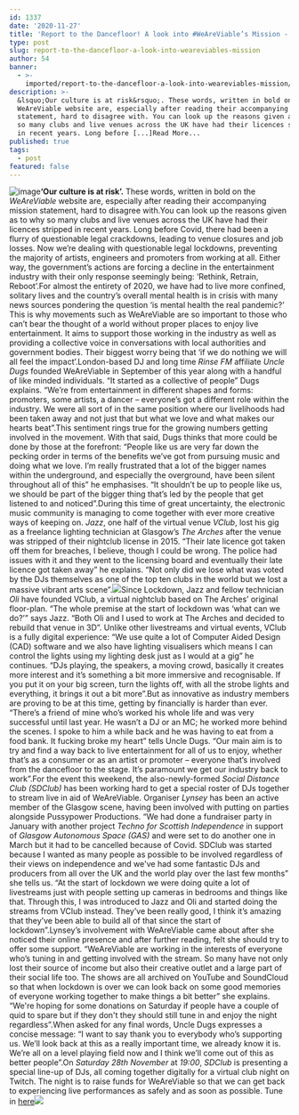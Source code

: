 ```yaml
---
id: 1337
date: '2020-11-27'
title: 'Report to the Dancefloor! A look into #WeAreViable’s Mission - Loose Lips'
type: post
slug: report-to-the-dancefloor-a-look-into-weareviables-mission
author: 54
banner:
  - >-
    imported/report-to-the-dancefloor-a-look-into-weareviables-mission/image1337.jpeg
description: >-
  &lsquo;Our culture is at risk&rsquo;. These words, written in bold on the
  WeAreViable website are, especially after reading their accompanying mission
  statement, hard to disagree with. You can look up the reasons given as to why
  so many clubs and live venues across the UK have had their licences stripped
  in recent years. Long before [...]Read More...
published: true
tags:
  - post
featured: false
---
```

![image](../imported/report-to-the-dancefloor-a-look-into-weareviables-mission/image1337.jpeg)**‘Our culture is at risk’.** These words, written in bold on the _WeAreViable_ website are, especially after reading their accompanying mission statement, hard to disagree with.You can look up the reasons given as to why so many clubs and live venues across the UK have had their licences stripped in recent years. Long before Covid, there had been a flurry of questionable legal crackdowns, leading to venue closures and job losses. Now we’re dealing with questionable legal lockdowns, preventing the majority of artists, engineers and promoters from working at all. Either way, the government’s actions are forcing a decline in the entertainment industry with their only response seemingly being: ‘Rethink, Retrain, Reboot’.For almost the entirety of 2020, we have had to live more confined, solitary lives and the country’s overall mental health is in crisis with many news sources pondering the question ‘is mental health the real pandemic?’ This is why movements such as WeAreViable are so important to those who can’t bear the thought of a world without proper places to enjoy live entertainment. It aims to support those working in the industry as well as providing a collective voice in conversations with local authorities and government bodies. Their biggest worry being that ‘if we do nothing we will all feel the impact’.London-based DJ and long time _Rinse FM_ affiliate _Uncle Dugs_ founded WeAreViable in September of this year along with a handful of like minded individuals. “It started as a collective of people” Dugs explains. “We’re from entertainment in different shapes and forms: promoters, some artists, a dancer – everyone’s got a different role within the industry. We were all sort of in the same position where our livelihoods had been taken away and not just that but what we love and what makes our hearts beat”.This sentiment rings true for the growing numbers getting involved in the movement. With that said, Dugs thinks that more could be done by those at the forefront: “People like us are very far down the pecking order in terms of the benefits we’ve got from pursuing music and doing what we love. I’m really frustrated that a lot of the bigger names within the underground, and especially the overground, have been silent throughout all of this” he emphasises. “It shouldn’t be up to people like us, we should be part of the bigger thing that’s led by the people that get listened to and noticed”.During this time of great uncertainty, the electronic music community is managing to come together with ever more creative ways of keeping on. _Jazz_, one half of the virtual venue _VClub_, lost his gig as a freelance lighting technician at Glasgow’s _The Arches_ after the venue was stripped of their nightclub license in 2015. “Their late licence got taken off them for breaches, I believe, though I could be wrong. The police had issues with it and they went to the licensing board and eventually their late licence got taken away” he explains. “Not only did we lose what was voted by the DJs themselves as one of the top ten clubs in the world but we lost a massive vibrant arts scene”.![](/wp-content/uploads/live/img/wysiwyg/5fc12b4ee8e63.jpg)Since Lockdown, Jazz and fellow technician _Oli_ have founded VClub, a virtual nightclub based on The Arches’ original floor-plan. “The whole premise at the start of lockdown was ‘what can we do?’” says Jazz. “Both Oli and I used to work at The Arches and decided to rebuild that venue in 3D”. Unlike other livestreams and virtual events, VClub is a fully digital experience: “We use quite a lot of Computer Aided Design (CAD) software and we also have lighting visualisers which means I can control the lights using my lighting desk just as I would at a gig” he continues. “DJs playing, the speakers, a moving crowd, basically it creates more interest and it’s something a bit more immersive and recognisable. If you put it on your big screen, turn the lights off, with all the strobe lights and everything, it brings it out a bit more”.But as innovative as industry members are proving to be at this time, getting by financially is harder than ever. “There’s a friend of mine who’s worked his whole life and was very successful until last year. He wasn’t a DJ or an MC; he worked more behind the scenes. I spoke to him a while back and he was having to eat from a food bank. It fucking broke my heart” tells Uncle Dugs. “Our main aim is to try and find a way back to live entertainment for all of us to enjoy, whether that’s as a consumer or as an artist or promoter – everyone that’s involved from the dancefloor to the stage. It’s paramount we get our industry back to work”.For the event this weekend, the also-newly-formed _Social Distance Club (SDClub)_ has been working hard to get a special roster of DJs together to stream live in aid of WeAreViable. Organiser _Lynsey_ has been an active member of the Glasgow scene, having been involved with putting on parties alongside Pussypower Productions. “We had done a fundraiser party in January with another project _Techno for Scottish Independence_ in support of _Glasgow Autonomous Space (GAS)_ and were set to do another one in March but it had to be cancelled because of Covid. SDClub was started because I wanted as many people as possible to be involved regardless of their views on independence and we've had some fantastic DJs and producers from all over the UK and the world play over the last few months” she tells us. “At the start of lockdown we were doing quite a lot of livestreams just with people setting up cameras in bedrooms and things like that. Through this, I was introduced to Jazz and Oli and started doing the streams from VClub instead. They’ve been really good, I think it’s amazing that they’ve been able to build all of that since the start of lockdown”.Lynsey’s involvement with WeAreViable came about after she noticed their online presence and after further reading, felt she should try to offer some support. “WeAreViable are working in the interests of everyone who’s tuning in and getting involved with the stream. So many have not only lost their source of income but also their creative outlet and a large part of their social life too. The shows are all archived on YouTube and SoundCloud so that when lockdown is over we can look back on some good memories of everyone working together to make things a bit better” she explains. “We're hoping for some donations on Saturday if people have a couple of quid to spare but if they don't they should still tune in and enjoy the night regardless”.When asked for any final words, Uncle Dugs expresses a concise message: “I want to say thank you to everybody who’s supporting us. We’ll look back at this as a really important time, we already know it is. We’re all on a level playing field now and I think we’ll come out of this as better people”.On _Saturday 28th November_ at _19:00_, _SDClub_ is presenting a special line-up of DJs, all coming together digitally for a virtual club night on Twitch. The night is to raise funds for WeAreViable so that we can get back to experiencing live performances as safely and as soon as possible. Tune in [here](http://www.twitch.tv/veeclub)![](/wp-content/uploads/live/img/wysiwyg/5fc12c122d577.jpg)